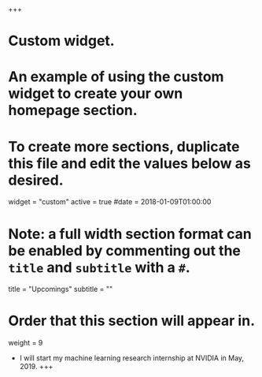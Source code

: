 +++
# Custom widget.
# An example of using the custom widget to create your own homepage section.
# To create more sections, duplicate this file and edit the values below as desired.
widget = "custom"
active = true
#date = 2018-01-09T01:00:00

# Note: a full width section format can be enabled by commenting out the `title` and `subtitle` with a `#`.
title = "Upcomings"
subtitle = ""

# Order that this section will appear in.
weight = 9

- I will start my machine learning research internship at NVIDIA in May, 2019.
+++


